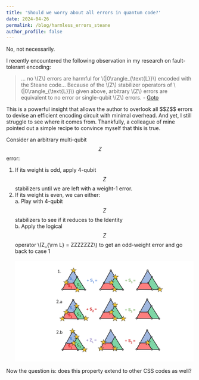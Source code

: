 ```yaml
---
title: 'Should we worry about all errors in quantum code?'
date: 2024-04-26
permalink: /blog/harmless_errors_steane
author_profile: false
---
```


No, not necessarily.

I recently encountered the following observation in my research on fault-tolerant encoding:
<blockquote>
... no \(Z\) errors are harmful for \(|0\rangle_{\text{L}}\) encoded with the Steane code... Because of the \(Z\) stabilizer operators of \(|0\rangle_{\text{L}}\) given above, arbitrary \(Z\) errors are equivalent to no error or single-qubit \(Z\) errors. - <a href="https://www.nature.com/articles/srep19578">Goto</a>
</blockquote>
This is a powerful insight that allows the author to overlook all $$Z$$ errors to devise an efficient encoding circuit with minimal overhead. And yet, I still struggle to see where it comes from. Thankfully, a colleague of mine pointed out a simple recipe to convince myself that this is true. 

Consider an arbitrary multi-qubit $$Z$$ error:
1. If its weight is odd, apply 4-qubit $$Z$$ stabilizers until we are left with a weight-1 error.
2. If its weight is even, we can either:<br/>
    a. Play with 4-qubit $$Z$$ stabilizers to see if it reduces to the Identity<br/>
    b. Apply the logical $$Z$$ operator \\(Z_{\rm L} = ZZZZZZZ\\) to get an odd-weight error and go back to case 1<br/>
<br/><img src='/images/Zerrors_Steane.png'>

Now the question is: does this property extend to other CSS codes as well?